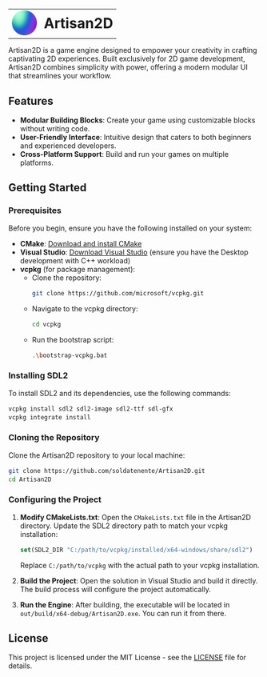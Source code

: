 <table style="border-collapse: collapse; border: none;">
  <tr>
    <td style="border: none; vertical-align: middle;">
      <img src="./assets/artisan2d_logo_1024x.png" alt="Artisan2D Logo" width="50" />
    </td>
    <td style="border: none; vertical-align: middle;">
      <h1 style="margin: 0;">Artisan2D</h1>
    </td>
  </tr>
</table>


Artisan2D is a game engine designed to empower your creativity in crafting captivating 2D experiences. Built exclusively for 2D game development, Artisan2D combines simplicity with power, offering a modern modular UI that streamlines your workflow.

## Features

- **Modular Building Blocks**: Create your game using customizable blocks without writing code.
- **User-Friendly Interface**: Intuitive design that caters to both beginners and experienced developers.
- **Cross-Platform Support**: Build and run your games on multiple platforms.

## Getting Started

### Prerequisites

Before you begin, ensure you have the following installed on your system:

- **CMake**: [Download and install CMake](https://cmake.org/download/)
- **Visual Studio**: [Download Visual Studio](https://visualstudio.microsoft.com/) (ensure you have the Desktop development with C++ workload)
- **vcpkg** (for package management):
  - Clone the repository:
    ```bash
    git clone https://github.com/microsoft/vcpkg.git
    ```
  - Navigate to the vcpkg directory:
    ```bash
    cd vcpkg
    ```
  - Run the bootstrap script:
    ```bash
    .\bootstrap-vcpkg.bat
    ```

### Installing SDL2

To install SDL2 and its dependencies, use the following commands:

```bash
vcpkg install sdl2 sdl2-image sdl2-ttf sdl-gfx
vcpkg integrate install
```

### Cloning the Repository

Clone the Artisan2D repository to your local machine:

```bash
git clone https://github.com/soldatenente/Artisan2D.git
cd Artisan2D
```

### Configuring the Project

1. **Modify CMakeLists.txt**: Open the `CMakeLists.txt` file in the Artisan2D directory. Update the SDL2 directory path to match your vcpkg installation:

   ```cmake
   set(SDL2_DIR "C:/path/to/vcpkg/installed/x64-windows/share/sdl2")
   ```

   Replace `C:/path/to/vcpkg` with the actual path to your vcpkg installation.

2. **Build the Project**: Open the solution in Visual Studio and build it directly. The build process will configure the project automatically.

3. **Run the Engine**: After building, the executable will be located in `out/build/x64-debug/Artisan2D.exe`. You can run it from there.

## License

This project is licensed under the MIT License - see the [LICENSE](LICENSE) file for details.
